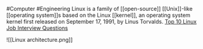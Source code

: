 #Computer #Engineering 
Linux is a family of [[open-source]] [[Unix]]-like [[operating system]]s based on the Linux [[kernel]], an operating system kernel first released on September 17, 1991, by Linus Torvalds. 
[Top 10 Linux Job Interview Questions](https://www.youtube.com/watch?v=l0QGLMwR-lY)


![[Linux architecture.png]]